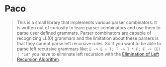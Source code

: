 # Paco

> This is a small library that implements various parser combinators. It is written out of curiosity to learn parser combinators and use them to parse user defined grammars. Parser combinators are capable of recognizing LL(0) grammars and the limitation about these parsers is that they cannot parse left recursive rules. So if you want to be able to parse left recursive grammars like; ``E -> E + T; T -> T * F; F -> (E) | "id"`` you have to eliminate left recursion with the [Elimination of Left Recursion Algorithm](https://www.wikiwand.com/en/Left_recursion#/Removing_left_recursion).
